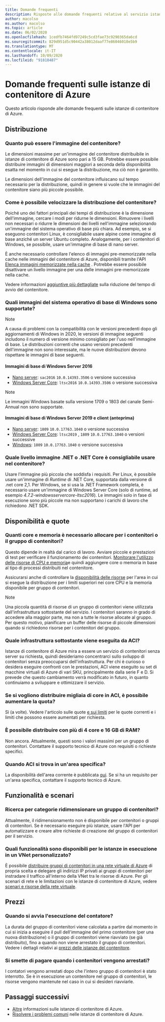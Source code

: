 ```yaml
---
title: Domande frequenti
description: Risposte alle domande frequenti relative al servizio istanze di contenitore di Azure
author: macolso
ms.author: macolso
ms.topic: article
ms.date: 06/02/2020
ms.openlocfilehash: 1cedfb7464fd97249c5cd3fae73c9290365da6cd
ms.sourcegitcommit: 829d951d5c90442a38012daaf77e86046018e5b9
ms.translationtype: MT
ms.contentlocale: it-IT
ms.lasthandoff: 10/09/2020
ms.locfileid: "91818487"
---
```

# <a name="frequently-asked-questions-about-azure-container-instances"></a>Domande frequenti sulle istanze di contenitore di Azure

Questo articolo risponde alle domande frequenti sulle istanze di contenitore di Azure.

## <a name="deployment"></a>Distribuzione

### <a name="how-large-can-my-container-image-be"></a>Quanto può essere l'immagine del contenitore?

Le dimensioni massime per un'immagine del contenitore distribuibile in istanze di contenitore di Azure sono pari a 15 GB. Potrebbe essere possibile distribuire immagini di dimensioni maggiori a seconda della disponibilità esatta nel momento in cui si esegue la distribuzione, ma ciò non è garantito.

Le dimensioni dell'immagine del contenitore influiscano sul tempo necessario per la distribuzione, quindi in genere si vuole che le immagini del contenitore siano più piccole possibile.

### <a name="how-can-i-speed-up-the-deployment-of-my-container"></a>Come è possibile velocizzare la distribuzione del contenitore?

Poiché uno dei fattori principali dei tempi di distribuzione è la dimensione dell'immagine, cercare i modi per ridurne le dimensioni. Rimuovere i livelli non necessari o ridurre le dimensioni dei livelli nell'immagine selezionando un'immagine del sistema operativo di base più chiara. Ad esempio, se si eseguono contenitori Linux, è consigliabile usare alpine come immagine di base anziché un server Ubuntu completo. Analogamente, per i contenitori di Windows, se possibile, usare un'immagine di base di nano server. 

È anche necessario controllare l'elenco di immagini pre-memorizzate nella cache nelle immagini del contenitore di Azure, disponibili tramite l'API [Elenca immagini memorizzate nella cache](/rest/api/container-instances/location/listcachedimages) . Potrebbe essere possibile disattivare un livello immagine per una delle immagini pre-memorizzate nella cache. 

Vedere informazioni [aggiuntive più dettagliate](container-instances-troubleshooting.md#container-takes-a-long-time-to-start) sulla riduzione del tempo di avvio del contenitore.

### <a name="what-windows-base-os-images-are-supported"></a>Quali immagini del sistema operativo di base di Windows sono supportate?

> [!NOTE]
> A causa di problemi con la compatibilità con le versioni precedenti dopo gli aggiornamenti di Windows in 2020, le versioni di immagine seguenti includono il numero di versione minimo consigliato per l'uso nell'immagine di base. Le distribuzioni correnti che usano versioni precedenti dell'immagine non sono interessate, ma le nuove distribuzioni devono rispettare le immagini di base seguenti. 

#### <a name="windows-server-2016-base-images"></a>Immagini di base di Windows Server 2016

* [Nano server](https://hub.docker.com/_/microsoft-windows-nanoserver): `sac2016` `10.0.14393.3506` o versione successiva
* [Windows Server Core](https://hub.docker.com/_/microsoft-windows-servercore): `ltsc2016`  `10.0.14393.3506` o versione successiva

> [!NOTE]
> Le immagini Windows basate sulla versione 1709 o 1803 del canale Semi-Annual non sono supportate.

#### <a name="windows-server-2019-and-client-base-images-preview"></a>Immagini di base di Windows Server 2019 e client (anteprima)

* [Nano server](https://hub.docker.com/_/microsoft-windows-nanoserver): `1809` `10.0.17763.1040` o versione successiva
* [Windows Server Core](https://hub.docker.com/_/microsoft-windows-servercore): `ltsc2019` , `1809` `10.0.17763.1040` o versioni successive
* [Windows](https://hub.docker.com/_/microsoft-windows): `1809` `10.0.17763.1040` o versione successiva

### <a name="what-net-or-net-core-image-layer-should-i-use-in-my-container"></a>Quale livello immagine .NET o .NET Core è consigliabile usare nel contenitore? 

Usare l'immagine più piccola che soddisfa i requisiti. Per Linux, è possibile usare un'immagine di *Runtime* di .NET Core, supportata dalla versione di .net core 2,1. Per Windows, se si usa la .NET Framework completa, è necessario usare un'immagine di Windows Server Core (solo di runtime, ad esempio  *4.7.2-windowsservercore-ltsc2016*). Le immagini solo in fase di esecuzione sono più piccole ma non supportano i carichi di lavoro che richiedono .NET SDK.

## <a name="availability-and-quotas"></a>Disponibilità e quote

### <a name="how-many-cores-and-memory-should-i-allocate-for-my-containers-or-the-container-group"></a>Quanti core e memoria è necessario allocare per i contenitori o il gruppo di contenitori?

Questo dipende in realtà dal carico di lavoro. Avviare piccole e prestazioni di test per verificare il funzionamento dei contenitori. [Monitorare l'utilizzo delle risorse di CPU e memoria](container-instances-monitor.md)e quindi aggiungere core o memoria in base al tipo di processi distribuiti nel contenitore.

Assicurarsi anche di controllare la [disponibilità delle risorse](container-instances-region-availability.md#availability---general) per l'area in cui si esegue la distribuzione per i limiti superiori nei core CPU e la memoria disponibile per gruppo di contenitori. 

> [!NOTE]
> Una piccola quantità di risorse di un gruppo di contenitori viene utilizzata dall'infrastruttura sottostante del servizio. I contenitori saranno in grado di accedere alla maggior parte, ma non a tutte le risorse allocate al gruppo. Per questo motivo, pianificare un buffer delle risorse di piccole dimensioni quando si richiedono risorse per i contenitori del gruppo.

### <a name="what-underlying-infrastructure-does-aci-run-on"></a>Quale infrastruttura sottostante viene eseguita da ACI?

Istanze di contenitore di Azure mira a essere un servizio di contenitori senza server su richiesta, quindi desideriamo concentrarci sullo sviluppo di contenitori senza preoccuparsi dell'infrastruttura. Per chi è curioso o desidera eseguire confronti con le prestazioni, ACI viene eseguito su set di macchine virtuali di Azure di vari SKU, principalmente dalla serie F e D. Si prevede che questo cambiamento verrà modificato in futuro, in quanto continuiamo a sviluppare e ottimizzare il servizio. 

### <a name="i-want-to-deploy-thousand-of-cores-on-aci---can-i-get-my-quota-increased"></a>Se si vogliono distribuire migliaia di core in ACI, è possibile aumentare la quota?
 
Sì (a volte). Vedere l'articolo sulle quote [e sui limiti](container-instances-quotas.md) per le quote correnti e i limiti che possono essere aumentati per richiesta.

### <a name="can-i-deploy-with-more-than-4-cores-and-16-gb-of-ram"></a>È possibile distribuire con più di 4 core e 16 GB di RAM?

Non ancora. Attualmente, questi sono i valori massimi per un gruppo di contenitori. Contattare il supporto tecnico di Azure con requisiti o richieste specifici. 

### <a name="when-will-aci-be-in-a-specific-region"></a>Quando ACI si trova in un'area specifica?

La disponibilità dell'area corrente è pubblicata [qui](container-instances-region-availability.md#availability---general). Se si ha un requisito per un'area specifica, contattare il supporto tecnico di Azure.

## <a name="features-and-scenarios"></a>Funzionalità e scenari

### <a name="how-do-i-scale-a-container-group"></a>Ricerca per categorie ridimensionare un gruppo di contenitori?

Attualmente, il ridimensionamento non è disponibile per contenitori o gruppi di contenitori. Se è necessario eseguire più istanze, usare l'API per automatizzare e creare altre richieste di creazione del gruppo di contenitori per il servizio. 

### <a name="what-features-are-available-to-instances-running-in-a-custom-vnet"></a>Quali funzionalità sono disponibili per le istanze in esecuzione in un VNet personalizzato?

È possibile [distribuire gruppi di contenitori in una rete virtuale di Azure](container-instances-vnet.md) di propria scelta e delegare gli indirizzi IP privati ai gruppi di contenitori per instradare il traffico all'interno della VNet tra le risorse di Azure. Per gli scenari di rete e le limitazioni con le istanze di contenitore di Azure, vedere [scenari e risorse della rete virtuale](container-instances-virtual-network-concepts.md).

## <a name="pricing"></a>Prezzi

### <a name="when-does-the-meter-start-running"></a>Quando si avvia l'esecuzione del contatore?

La durata del gruppo di contenitori viene calcolata a partire dal momento in cui si inizia a eseguire il pull dell'immagine del primo contenitore (per una nuova distribuzione) o il gruppo di contenitori viene riavviato (se già distribuito), fino a quando non viene arrestato il gruppo di contenitori. Vedere i dettagli relativi ai [prezzi delle istanze del contenitore](https://azure.microsoft.com/pricing/details/container-instances/).

### <a name="do-i-stop-being-charged-when-my-containers-are-stopped"></a>Si smette di pagare quando i contenitori vengono arrestati?

I contatori vengono arrestati dopo che l'intero gruppo di contenitori è stato interrotto. Se è in esecuzione un contenitore nel gruppo di contenitori, le risorse vengono mantenute nel caso in cui si desideri riavviarle. 

## <a name="next-steps"></a>Passaggi successivi

* [Altre](container-instances-overview.md) informazioni sulle istanze di contenitore di Azure.
* [Risolvere i problemi comuni](container-instances-troubleshooting.md) nelle istanze di contenitore di Azure.
